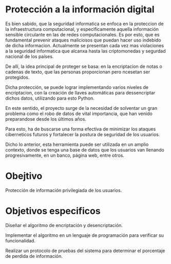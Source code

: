 # Protección a la información digital

Es bien sabido, que la seguridad informatica se enfoca en la proteccion de la infraestructura computacional, y especificamente aquella información sensible circulante en las de redes computacionales. Es por esto, que es fundamental prevenir ataques maliciosos que puedan hacer uso indebido de dicha informacion. Actualmente se presentan cada vez mas violaciones a la seguridad informatica que alcanxa hasta las criptomonedas y segurdad nacional de los países.

De allí, la idea principal de proteger se basa: en la encriptacion de notas o cadenas de texto, que las personas proporcionan pero ncesetan ser protegidos.

Dicha protección, se puede lograr implementando varios niveles de encriptacion, con la creación de llaves automáticas para dessencriptar dichos datos, utilizando para esto Python.

En este sentido, el proyecto surge de la necesidad de solventar un gran problema como el robo de datos de vital importancia, que han venido preparandose desde los últimos años.

Para esto, ha de buscarse una forma efectiva de minimizar los ataques ciberneticos futuros y fortalecer la postura de seguridad de los usuarios.

Dicho lo anterior, esta herramienta puede ser utilizada en un amplio contexto, donde se tenga una base de datos que los usuarios van llenando progresivamente, en un banco, página web, entre otros.


# Obejtivo

Protección de información privilegiada de los usuarios. 

# Objetivos especificos

Diseñar el algoritmo de encriptación y desencriptación.

Implementar el algoritmo en un lenguaje de programación para verificar su
funcionalidad.

Realizar un protocolo de pruebas del sistema para determinar el porcentaje de
perdida de información.
